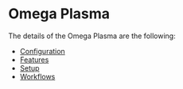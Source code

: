 # Omega Plasma

The details of the Omega Plasma are the following:
* [Configuration](/AMSOsram/techspec>connectiot>iotequipmenttypes>OmegaPlasma>OmegaPlasma-Configuration)
* [Features](/AMSOsram/techspec>connectiot>iotequipmenttypes>OmegaPlasma>OmegaPlasma-Features)
* [Setup](/AMSOsram/techspec>connectiot>iotequipmenttypes>OmegaPlasma>OmegaPlasma-Setup)
* [Workflows](/AMSOsram/techspec>connectiot>iotequipmenttypes>OmegaPlasma>OmegaPlasma-Workflows)


